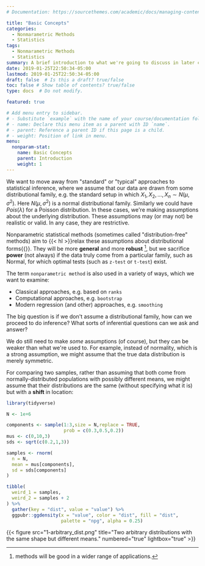 ```yaml
---
# Documentation: https://sourcethemes.com/academic/docs/managing-content/

title: "Basic Concepts"
categories:
  - Nonmarametric Methods
  - Statistics
tags:
  - Nonmarametric Methods
  - Statistics
summary: A brief introduction to what we're going to discuss in later chapters.
date: 2019-01-25T22:50:34-05:00
lastmod: 2019-01-25T22:50:34-05:00
draft: false  # Is this a draft? true/false
toc: false # Show table of contents? true/false
type: docs  # Do not modify.

featured: true

# Add menu entry to sidebar.
# - Substitute `example` with the name of your course/documentation folder.
# - name: Declare this menu item as a parent with ID `name`.
# - parent: Reference a parent ID if this page is a child.
# - weight: Position of link in menu.
menu:
  nonparam-stat:
    name: Basic Concepts
    parent: Introduction
    weight: 1
---
```


We want to move away from "standard" or "typical" approaches to statistical inference, where we assume that our data are drawn from some distributional family, e.g. the standard setup in which $X_1, X_2, ..., X_n \sim N(\mu, \sigma^2)$. Here $N(\mu, \sigma^2)$ is a normal distributional family. Similarly we could have $Pois(\lambda)$ for a Poisson distribution. In these cases, we're making assumptions about the underlying distribution. These assumptions may (or may not) be realistic or valid. In any case, they are restrictive.

Nonparametric statistical methods (sometimes called "distribution-free" methods) aim to {{< hl >}}relax these assumptions about distributional forms{{</hl>}}. They will be more **general** and more **robust** [^1], but we sacrifice **power** (not always) if the data truly come from a particular family, such as Normal, for which optimal tests (such as `z-test` or `t-test`) exist.

The term `nonparametric method` is also used in a variety of ways, which we want to examine:

- Classical approaches, e.g. based on `ranks`
- Computational approaches, e.g. `bootstrap`
- Modern regression (and other) approaches, e.g. `smoothing`

The big question is if we don't assume a distributional family, how can we proceed to do inference? What sorts of inferential questions can we ask and answer?

We do still need to make *some* assumptions (of course), but they can be weaker than what we're used to. For example, instead of normality, which is a strong assumption, we might assume that the true data distribution is merely symmetric.

For comparing two samples, rather than assuming that both come from normally-distributed populations with possibly different means, we might assume that their distributions are the same (without specifying what it is) but with a **shift** in location:

```r
library(tidyverse)

N <- 1e+6

components <- sample(1:3,size = N,replace = TRUE,
                     prob = c(0.3,0.5,0.2))
mus <- c(0,10,3)
sds <- sqrt(c(0.2,1,3))

samples <- rnorm(
  n = N,
  mean = mus[components],
  sd = sds[components]
)

tibble(
  weird_1 = samples,
  weird_2 = samples + 2
) %>%
  gather(key = "dist", value = "value") %>%
  ggpubr::ggdensity(x = "value", color = "dist", fill = "dist",
                    palette = "npg", alpha = 0.25)
```

{{< figure src="1-arbitrary_dist.png" title="Two arbitrary distributions with the same shape but different means." numbered="true" lightbox="true" >}}



[^1]: methods will be good in a wider range of applications.